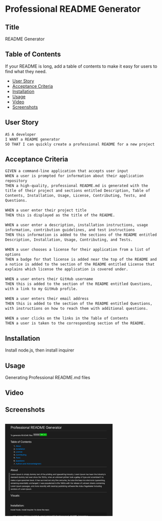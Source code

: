 # Professional README Generator


## Title

README Generator

## Table of Contents 

If your README is long, add a table of contents to make it easy for users to find what they need.
- [User Story](#User_Story)
- [Acceptance Criteria](#Acceptance_Criteria)
- [Installation](#installation)
- [Usage](#usage)
- [Video](#video)
- [Screenshots](#screenshots)


## User Story
```
AS A developer
I WANT a README generator
SO THAT I can quickly create a professional README for a new project
```

## Acceptance Criteria
```
GIVEN a command-line application that accepts user input
WHEN a user is prompted for information about their application repository
THEN a high-quality, professional README.md is generated with the title of their project and sections entitled Description, Table of Contents, Installation, Usage, License, Contributing, Tests, and Questions.

WHEN a user enter their project title
THEN this is displayed as the title of the README.

WHEN a user enter a description, installation instructions, usage information, contribution guidelines, and test instructions
THEN this information is added to the sections of the README entitled Description, Installation, Usage, Contributing, and Tests.

WHEN a user chooses a license for their application from a list of options
THEN a badge for that license is added near the top of the README and a notice is added to the section of the README entitled License that explains which license the application is covered under.

WHEN a user enters their GitHub username
THEN this is added to the section of the README entitled Questions, with a link to my GitHub profile.

WHEN a user enters their email address
THEN this is added to the section of the README entitled Questions, with instructions on how to reach them with additional questions.

WHEN a user clicks on the links in the Table of Contents
THEN a user is taken to the corresponding section of the README.
```



## Installation

Install node.js, then install inquirer

## Usage

Generating Professional README.md files 

## Video



## Screenshots

<br><img src="./assets/images/screen1.png" alt="screenshot of starting page" width="350"/>
